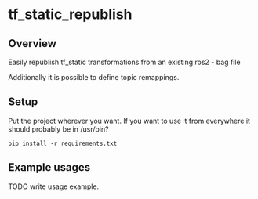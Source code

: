 # tf_static_republish

## Overview

Easily republish tf_static transformations from an existing ros2 - bag file

Additionally it is possible  to define topic remappings.

## Setup

Put the project wherever you want.
If you want to use it from everywhere it should probably be in /usr/bin?

`pip install -r requirements.txt`

## Example usages

TODO write usage example.

